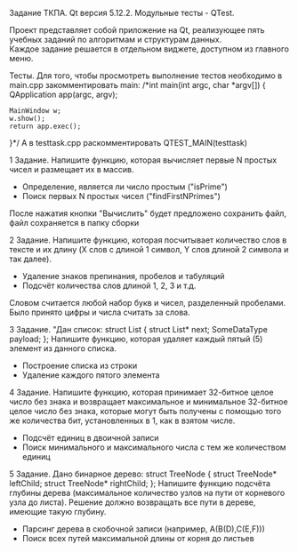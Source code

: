 Задание ТКПА. 
Qt версия 5.12.2.
Модульные тесты - QTest.

Проект представляет собой приложение на Qt, реализующее пять учебных заданий по алгоритмам и структурам данных.  
Каждое задание решается в отдельном виджете, доступном из главного меню.

Тесты. 
Для того, чтобы просмотреть выполнение тестов необходимо в main.cpp закомментировать main: 
/*int main(int argc, char *argv[])
{
    QApplication app(argc, argv);

    MainWindow w;
    w.show();
    return app.exec();
}*/
А в testtask.cpp раскомментировать QTEST_MAIN(testtask)

1 Задание. Напишите функцию, которая вычисляет первые N простых чисел и размещает их в массив.

   - Определение, является ли число простым ("isPrime")
   - Поиск первых N простых чисел ("findFirstNPrimes")

После нажатия кнопки "Вычислить" будет предложено сохранить файл, файл сохраняется в папку сборки

2 Задание. Напишите функцию, которая посчитывает количество слов в тексте и их длину (X слов с длиной 1 символ, Y слов длиной 2 символа и так далее).

   - Удаление знаков препинания, пробелов и табуляций 
   - Подсчёт количества слов длиной 1, 2, 3 и т.д.

Словом считается любой набор букв и чисел, разделенный пробелами. Было принято цифры и числа считать за слова.

3 Задание. "Дан список:
                   struct List {
                       struct List* next;
                       SomeDataType payload;
                   };
                   Напишите функцию, которая удаляет каждый пятый (5) элемент из данного списка.

   - Построение списка из строки
   - Удаление каждого пятого элемента

4 Задание. Напишите функцию, которая принимает 32-битное целое число без знака и возвращает максимальное и минимальное 32-битное целое число без знака, которые могут быть получены с помощью того же количества бит, установленных в 1, как в взятом числе.

   - Подсчёт единиц в двоичной записи
   - Поиск минимального и максимального числа с тем же количеством единиц

5 Задание. Дано бинарное дерево:
                   struct TreeNode {
                       struct TreeNode* leftChild;
                       struct TreeNode* rightChild;
                   };
                   Напишите функцию подсчёта глубины дерева (максимальное количество узлов на пути от корневого узла до листа). Решение должно возвращать все пути в дереве, имеющие такую глубину.

   - Парсинг дерева в скобочной записи (например, A(B(D),C(E,F)))
   - Поиск всех путей максимальной длины от корня до листьев

